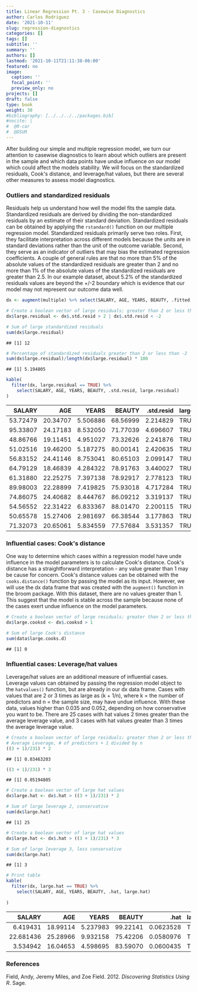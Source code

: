 ```yaml
---
title: Linear Regression Pt. 3 - Casewise Diagnostics
author: Carlos Rodriguez
date: '2021-10-11'
slug: regression-diagnostics
categories: []
tags: []
subtitle: ''
summary: ''
authors: []
lastmod: '2021-10-11T21:11:38-06:00'
featured: no
image:
  caption: ''
  focal_point: ''
  preview_only: no
projects: []
draft: false
type: book
weight: 30
#bibliography: [../../../../packages.bib]
#nocite: |
#  @R-car
#  @DSUR
---
```




After building our simple and multiple regression model, we turn our attention to casewise diagnostics to learn about which outliers are present in the sample and which data points have undue influence on our model which could affect the models stability. We will focus on the standardized residuals, Cook's distance, and leverage/hat values, but there are several other measures to assess model diagnostics. 

### Outliers and standardized residuals
Residuals help us understand how well the model fits the sample data. Standardized residuals are derived by dividing the non-standardized residuals by an estimate of their standard deviation. Standardized residuals can be obtained by applying the `rstandard()` function on our multiple regression model. Standardized residuals primarily serve two roles. First, they facilitate interpretation across different models because the units are in standard deviations rather than the unit of the outcome variable. Second, they serve as an indicator of outliers that may bias the estimated regression coefficients. A couple of general rules are that no more than 5% of the absolute values of the standardized residuals are greater than 2 and no more than 1% of the absolute values of the standardized residuals are greater than 2.5. In our example dataset, about 5.2% of the standardized residuals values are beyond the +/-2 boundary which is evidence that our model may not represent our outcome data well.


```r
dx <- augment(multiple) %>% select(SALARY, AGE, YEARS, BEAUTY, .fitted, .std.resid, .cooksd, .hat)

# Create a boolean vector of large residuals; greater than 2 or less than -2 
dx$large.residual <- dx$.std.resid > 2 | dx$.std.resid < -2

# Sum of large standardized residuals
sum(dx$large.residual)
```

```
## [1] 12
```

```r
# Percentage of standardized residuals greater than 2 or less than -2
sum(dx$large.residual)/length(dx$large.residual) * 100
```

```
## [1] 5.194805
```

```r
kable(
  filter(dx, large.residual == TRUE) %>%
    select(SALARY, AGE, YEARS, BEAUTY, .std.resid, large.residual)
)
```

<table>
 <thead>
  <tr>
   <th style="text-align:right;"> SALARY </th>
   <th style="text-align:right;"> AGE </th>
   <th style="text-align:right;"> YEARS </th>
   <th style="text-align:right;"> BEAUTY </th>
   <th style="text-align:right;"> .std.resid </th>
   <th style="text-align:left;"> large.residual </th>
  </tr>
 </thead>
<tbody>
  <tr>
   <td style="text-align:right;"> 53.72479 </td>
   <td style="text-align:right;"> 20.34707 </td>
   <td style="text-align:right;"> 5.506886 </td>
   <td style="text-align:right;"> 68.56999 </td>
   <td style="text-align:right;"> 2.214829 </td>
   <td style="text-align:left;"> TRUE </td>
  </tr>
  <tr>
   <td style="text-align:right;"> 95.33807 </td>
   <td style="text-align:right;"> 24.17183 </td>
   <td style="text-align:right;"> 8.532050 </td>
   <td style="text-align:right;"> 71.77039 </td>
   <td style="text-align:right;"> 4.696607 </td>
   <td style="text-align:left;"> TRUE </td>
  </tr>
  <tr>
   <td style="text-align:right;"> 48.86766 </td>
   <td style="text-align:right;"> 19.11451 </td>
   <td style="text-align:right;"> 4.951027 </td>
   <td style="text-align:right;"> 73.32626 </td>
   <td style="text-align:right;"> 2.241876 </td>
   <td style="text-align:left;"> TRUE </td>
  </tr>
  <tr>
   <td style="text-align:right;"> 51.02516 </td>
   <td style="text-align:right;"> 19.46200 </td>
   <td style="text-align:right;"> 5.187275 </td>
   <td style="text-align:right;"> 80.00141 </td>
   <td style="text-align:right;"> 2.420635 </td>
   <td style="text-align:left;"> TRUE </td>
  </tr>
  <tr>
   <td style="text-align:right;"> 56.83152 </td>
   <td style="text-align:right;"> 24.41146 </td>
   <td style="text-align:right;"> 8.753041 </td>
   <td style="text-align:right;"> 80.65103 </td>
   <td style="text-align:right;"> 2.099147 </td>
   <td style="text-align:left;"> TRUE </td>
  </tr>
  <tr>
   <td style="text-align:right;"> 64.79129 </td>
   <td style="text-align:right;"> 18.46839 </td>
   <td style="text-align:right;"> 4.284322 </td>
   <td style="text-align:right;"> 78.91763 </td>
   <td style="text-align:right;"> 3.440027 </td>
   <td style="text-align:left;"> TRUE </td>
  </tr>
  <tr>
   <td style="text-align:right;"> 61.31880 </td>
   <td style="text-align:right;"> 22.25275 </td>
   <td style="text-align:right;"> 7.397138 </td>
   <td style="text-align:right;"> 78.92917 </td>
   <td style="text-align:right;"> 2.778123 </td>
   <td style="text-align:left;"> TRUE </td>
  </tr>
  <tr>
   <td style="text-align:right;"> 89.98003 </td>
   <td style="text-align:right;"> 22.28899 </td>
   <td style="text-align:right;"> 7.419825 </td>
   <td style="text-align:right;"> 75.93018 </td>
   <td style="text-align:right;"> 4.717284 </td>
   <td style="text-align:left;"> TRUE </td>
  </tr>
  <tr>
   <td style="text-align:right;"> 74.86075 </td>
   <td style="text-align:right;"> 24.40682 </td>
   <td style="text-align:right;"> 8.444767 </td>
   <td style="text-align:right;"> 86.09212 </td>
   <td style="text-align:right;"> 3.319137 </td>
   <td style="text-align:left;"> TRUE </td>
  </tr>
  <tr>
   <td style="text-align:right;"> 54.56552 </td>
   <td style="text-align:right;"> 22.31422 </td>
   <td style="text-align:right;"> 6.833367 </td>
   <td style="text-align:right;"> 88.01470 </td>
   <td style="text-align:right;"> 2.200115 </td>
   <td style="text-align:left;"> TRUE </td>
  </tr>
  <tr>
   <td style="text-align:right;"> 50.65578 </td>
   <td style="text-align:right;"> 15.27406 </td>
   <td style="text-align:right;"> 2.981697 </td>
   <td style="text-align:right;"> 66.38544 </td>
   <td style="text-align:right;"> 3.177863 </td>
   <td style="text-align:left;"> TRUE </td>
  </tr>
  <tr>
   <td style="text-align:right;"> 71.32073 </td>
   <td style="text-align:right;"> 20.65061 </td>
   <td style="text-align:right;"> 5.834559 </td>
   <td style="text-align:right;"> 77.57684 </td>
   <td style="text-align:right;"> 3.531357 </td>
   <td style="text-align:left;"> TRUE </td>
  </tr>
</tbody>
</table>



<!-- # ```{r} -->
<!-- # # Create a column of standardized residuals -->
<!-- # data$standardized.residuals <- rstandard(multiple) -->
<!-- #  -->
<!-- # # Create a boolean vector of large residuals; greater than 2 or less than -2  -->
<!-- # data$large.residual <- data$standardized.residuals > 2 | data$standardized.residuals < -2 -->
<!-- #  -->
<!-- # # Sum of large standardized residuals -->
<!-- # sum(data$large.residual) -->
<!-- #  -->
<!-- # # Percentage of standardized residuals greater than 2 or less than -2 -->
<!-- # sum(data$large.residual)/length(data$large.residual) * 100 -->
<!-- #  -->
<!-- # # Print table of cases where large.residual equals TRUE -->
<!-- # kable( -->
<!-- #   filter(data, large.residual == TRUE) -->
<!-- # ) -->
<!-- # ``` -->

### Influential cases: Cook's distance
One way to determine which cases within a regression model have unde influence in the model parameters is to calculate Cook's distance. Cook's distance has a straightforward interpretation - any value greater than 1 may be cause for concern. Cook's distance values can be obtained with the `cooks.distance()` function by passing the model as its input. However, we will use the dx data frame that was created with the `augment()` function in the broom package. With this dataset, there are no values greater than 1. This suggest that the model is stable across the sample because none of the cases exert undue influence on the model parameters.


```r
# Create a boolean vector of large residuals; greater than 2 or less than -2 
dx$large.cooksd <- dx$.cooksd > 1

# Sum of large Cook's distance
sum(data$large.cooks.d)
```

```
## [1] 0
```
<!-- # ```{r} -->
<!-- # # Create a column of Cook's distance values -->
<!-- # data$cooks.distance <- cooks.distance(multiple) -->
<!-- #  -->
<!-- # # Create a boolean vector of large residuals; greater than 2 or less than -2  -->
<!-- # data$large.cooks.d <- data$cooks.distance > 1 -->
<!-- #  -->
<!-- # # Sum of large Cook's distance -->
<!-- # sum(data$large.cooks.d) -->
<!-- # ``` -->

### Influential cases: Leverage/hat values
Leverage/hat values are an additional measure of influential cases. Leverage values can obtained by passing the regression model object to the `hatvalues()` function, but are already in our dx data frame. Cases with values that are 2 or 3 times as large as (k + 1/n), where k = the number of predictors and n = the sample size, may have undue influence. With these data, values higher than 0.035 and 0.052, depending on how conservative you want to be. There are 25 cases with hat values 2 times greater than the average leverage value, and 3 cases with hat values greater than 3 times the average leverage value.



```r
# Create a boolean vector of large residuals; greater than 2 or less than -2 
# Average Leverage, # of predictors + 1 divided by n
((3 + 1)/231) * 2
```

```
## [1] 0.03463203
```

```r
((3 + 1)/231) * 3
```

```
## [1] 0.05194805
```

```r
# Create a boolean vector of large hat values
dx$large.hat <- dx$.hat > ((3 + 1)/231) * 2

# Sum of large leverage 2, conservative
sum(dx$large.hat)
```

```
## [1] 25
```

```r
# Create a boolean vector of large hat values
dx$large.hat <- dx$.hat > ((3 + 1)/231) * 3

# Sum of large leverage 3, less conservative
sum(dx$large.hat)
```

```
## [1] 3
```

```r
# Print table
kable(
  filter(dx, large.hat == TRUE) %>%
    select(SALARY, AGE, YEARS, BEAUTY, .hat, large.hat)
  
)
```

<table>
 <thead>
  <tr>
   <th style="text-align:right;"> SALARY </th>
   <th style="text-align:right;"> AGE </th>
   <th style="text-align:right;"> YEARS </th>
   <th style="text-align:right;"> BEAUTY </th>
   <th style="text-align:right;"> .hat </th>
   <th style="text-align:left;"> large.hat </th>
  </tr>
 </thead>
<tbody>
  <tr>
   <td style="text-align:right;"> 6.419431 </td>
   <td style="text-align:right;"> 18.99114 </td>
   <td style="text-align:right;"> 5.237983 </td>
   <td style="text-align:right;"> 99.22141 </td>
   <td style="text-align:right;"> 0.0623528 </td>
   <td style="text-align:left;"> TRUE </td>
  </tr>
  <tr>
   <td style="text-align:right;"> 22.681436 </td>
   <td style="text-align:right;"> 25.28966 </td>
   <td style="text-align:right;"> 9.932158 </td>
   <td style="text-align:right;"> 75.42206 </td>
   <td style="text-align:right;"> 0.0580976 </td>
   <td style="text-align:left;"> TRUE </td>
  </tr>
  <tr>
   <td style="text-align:right;"> 3.534942 </td>
   <td style="text-align:right;"> 16.04653 </td>
   <td style="text-align:right;"> 4.598695 </td>
   <td style="text-align:right;"> 83.59070 </td>
   <td style="text-align:right;"> 0.0600435 </td>
   <td style="text-align:left;"> TRUE </td>
  </tr>
</tbody>
</table>

<!-- # ```{r} -->
<!-- # # Create a column of leverage/hat values -->
<!-- # data$leverage <- hatvalues(multiple) -->
<!-- #  -->
<!-- # # Average Leverage, # of predictors + 1 divided by n -->
<!-- # ((3 + 1)/231) * 2 -->
<!-- # ((3 + 1)/231) * 3 -->
<!-- #  -->
<!-- # # Create a boolean vector of large hat values -->
<!-- # data$large.leverage <- data$leverage > ((3 + 1)/231) * 2 -->
<!-- #  -->
<!-- # # Sum of large leverage 2, conservative -->
<!-- # sum(data$large.leverage) -->
<!-- #  -->
<!-- # # Create a boolean vector of large hat values -->
<!-- # data$large.leverage <- data$leverage > ((3 + 1)/231) * 3 -->
<!-- #  -->
<!-- # # Sum of large leverage 3, less conservative -->
<!-- # sum(data$large.leverage) -->
<!-- #  -->
<!-- # # Print table -->
<!-- # kable( -->
<!-- #   filter(data, large.leverage == TRUE) %>% -->
<!-- #     select(SALARY, AGE, YEARS, BEAUTY, leverage, large.leverage) -->
<!-- #    -->
<!-- # ) -->
<!-- # ``` -->

### References
<div id="refs" class="references">

<div id="ref-DSUR">

Field, Andy, Jeremy Miles, and Zoe Field. 2012. *Discovering Statistics Using R*. Sage.

</div>

</div>


<!-- ### Diagnostics -->
<!-- ```{r, include = FALSE} -->
<!-- data$residuals <- resid(multiple) -->
<!-- data$standardized.residuals <- rstandard(multiple) -->
<!-- data$studentized.residuals <- rstudent(multiple) -->
<!-- data$cooks.distance <- cooks.distance(multiple) -->
<!-- data$dfbeta <- dfbeta(multiple) -->
<!-- data$dffits <- dffits(multiple) -->
<!-- data$leverage <- hatvalues(multiple) -->
<!-- data$covariance.ratios <- covratio(multiple) -->
<!-- data$fitted <- multiple$fitted.values -->
<!-- ``` -->
<!-- ```{r} -->
<!-- ``` -->


<!-- ### Covariance ratios -->
<!-- Several values are below the bottom boundary, below .948 and above 1.052. There are many values here that are well below this lower bound. But the cooks distance for these values is OK.  -->
<!-- CVR > 1 + (3 * (k+1)/n) -->
<!-- CVR < 1 - (3 * (k+1)/n) -->

<!-- `* Calculate the lower and upper bound limits of the covariance ratio. Values outside of the bounds could be problematic.` -->
